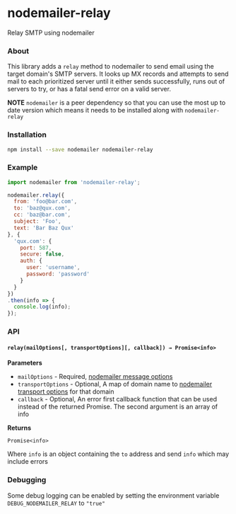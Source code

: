 # nodemailer-relay
Relay SMTP using nodemailer

### About

This library adds a `relay` method to nodemailer to send email using the target domain's
SMTP servers. It looks up MX records and attempts to send mail to each prioritized server
until it either sends successfully, runs out of servers to try, or has a fatal send error
on a valid server.

**NOTE** `nodemailer` is a peer dependency so that you can use the most up to date version
which means it needs to be installed along with `nodemailer-relay`

### Installation

```bash
npm install --save nodemailer nodemailer-relay
```

### Example

```js
import nodemailer from 'nodemailer-relay';

nodemailer.relay({
  from: 'foo@bar.com',
  to: 'baz@qux.com',
  cc: 'baz@bar.com',
  subject: 'Foo',
  text: 'Bar Baz Qux'
}, {
  'qux.com': {
    port: 587,
    secure: false,
    auth: {
      user: 'username',
      password: 'password'
    }
  }
})
.then(info => {
  console.log(info);
});
```

### API

#### `relay(mailOptions[, transportOptions][, callback]) → Promise<info>`

**Parameters**

* `mailOptions` - Required, [nodemailer message options](https://nodemailer.com/message/)
* `transportOptions` - Optional, A map of domain name to [nodemailer transport options](https://nodemailer.com/smtp/) for that domain
* `callback` - Optional, An error first callback function that can be used instead of the returned Promise. The second argument is an array of info

**Returns**

`Promise<info>`

Where `info` is an object containing the `to` address and send `info` which may include errors

### Debugging

Some debug logging can be enabled by setting the environment variable `DEBUG_NODEMAILER_RELAY` to `"true"`
